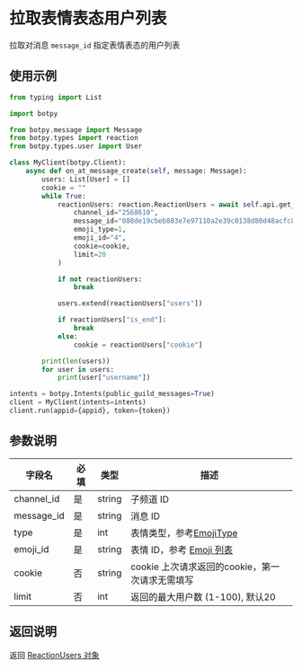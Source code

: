 # 拉取表情表态用户列表

拉取对消息 `message_id` 指定表情表态的用户列表

## 使用示例

```python
from typing import List

import botpy

from botpy.message import Message
from botpy.types import reaction
from botpy.types.user import User

class MyClient(botpy.Client):
    async def on_at_message_create(self, message: Message):
        users: List[User] = []
        cookie = ""
        while True:
            reactionUsers: reaction.ReactionUsers = await self.api.get_reaction_users(
                channel_id="2568610",
                message_id="088de19cbeb883e7e97110a2e39c0138d80d48acfc879406",
                emoji_type=1,
                emoji_id="4",
                cookie=cookie,
                limit=20
            )

            if not reactionUsers:
                break

            users.extend(reactionUsers["users"])

            if reactionUsers["is_end"]:
                break
            else:
                cookie = reactionUsers["cookie"]

        print(len(users))
        for user in users:
            print(user["username"])

intents = botpy.Intents(public_guild_messages=True)
client = MyClient(intents=intents)
client.run(appid={appid}, token={token})
```

## 参数说明

| 字段名      | 必填 | 类型                                  | 描述                             |
| ----------- | ---- | ------------------------------------- | -------------------------------- |
| channel_id  | 是   | string                                | 子频道 ID |
| message_id  | 是   | string                                | 消息 ID                     |
| type        | 是   | int                                   | 表情类型，参考[EmojiType](../../model/emoji.md#EmojiType)      |
| emoji_id    | 是   | string                                | 表情 ID，参考 [Emoji 列表](../../model/emoji.md#Emoji-列表)    |
| cookie    | 否   | string                                | cookie 上次请求返回的cookie，第一次请求无需填写  |
| limit    | 否   | int                                | 返回的最大用户数 (1-100), 默认20  |

## 返回说明

返回 [ReactionUsers 对象](../../model/reaction.md#ReactionUsers)
